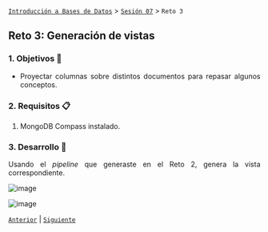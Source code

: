 [`Introducción a Bases de Datos`](../../README.md) > [`Sesión 07`](../Readme.md) > `Reto 3`
	
## Reto 3: Generación de vistas

<div style="text-align: justify;">

### 1. Objetivos :dart: 

- Proyectar columnas sobre distintos documentos para repasar algunos conceptos.

### 2. Requisitos :clipboard:

1. MongoDB Compass instalado.

### 3. Desarrollo :rocket:

Usando el *pipeline* que generaste en el Reto 2, genera la vista correspondiente.
	
	
	
	
![image](https://user-images.githubusercontent.com/104279978/197662709-ec837a48-0e01-4552-809f-e69f0d065bb8.png)

	
![image](https://user-images.githubusercontent.com/104279978/197662560-5cf7384f-43c6-47b3-ab99-a7e25e83622d.png)


[`Anterior`](../Ejemplo-03/Readme.md) | [`Siguiente`](../Readme.md)   
